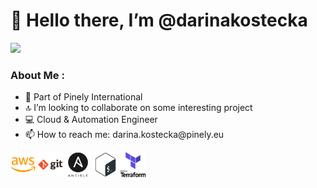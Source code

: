 <h1>👋 Hello there, I’m @darinakostecka</h1>
<div><img src="https://pinely.eu/_next/image?url=https%3A%2F%2Fpinely-strapi-files.s3.eu-west-3.amazonaws.com%2Flogo_0bda874db4.png&w=128&q=75"</div>
<div>
<h3>About Me :</h3>
<ul>
<li>👾 Part of Pinely International</li>
<li>🔝 I’m looking to collaborate on some interesting project</li>
<li>💻 Cloud & Automation Engineer</li>
<li>📫 How to reach me: darina.kostecka@pinely.eu</li>
</ul>

<div>
<img src="https://github.com/devicons/devicon/blob/master/icons/amazonwebservices/amazonwebservices-plain-wordmark.svg" title="AWS" alt="AWS" width="40" height="40"/> 
<img src="https://github.com/devicons/devicon/blob/master/icons/git/git-original-wordmark.svg" title="Git" alt="Git" width="40" height="40"/>
<img src="https://github.com/devicons/devicon/blob/master/icons/ansible/ansible-original-wordmark.svg" title="Ansible" alt="Git" width="40" height="40"/>
<img src="https://github.com/devicons/devicon/blob/master/icons/bash/bash-original.svg" title="Bash" alt="Git" width="40" height="40"/>
<img src="https://github.com/devicons/devicon/blob/master/icons/terraform/terraform-original-wordmark.svg" title="Terraform" alt="Git" width="40" height="40"/>
</div>
